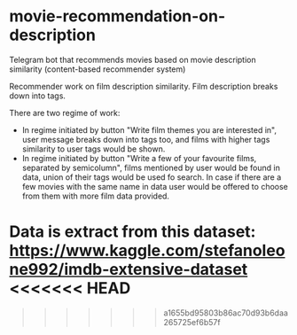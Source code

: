 # movie-recommendation-on-description
Telegram bot that recommends movies based on movie description similarity (content-based recommender system)

Recommender work on film description similarity. Film description breaks down into tags.

There are two regime of work:
- In regime initiated by button "Write film themes you are interested in", user message breaks down into tags too, 
and films with higher tags similarity to user tags would be shown.
- In regime initiated by button "Write a few of your favourite films, separated by semicolumn", films mentioned by user
would be found in data, union of their tags would be used fo search. In case if there are a few movies with the same name in data 
user would be offered to choose from them with more film data provided.


Data is extract from this dataset: https://www.kaggle.com/stefanoleone992/imdb-extensive-dataset
<<<<<<< HEAD
=======


>>>>>>> a1655bd95803b86ac70d93b6daa265725ef6b57f
